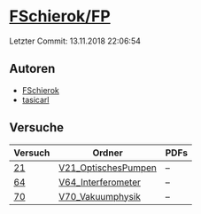 # [FSchierok/FP](https://github.com/FSchierok/FP)

Letzter Commit: 13.11.2018 22:06:54

## Autoren
- [FSchierok](https://github.com/FSchierok)
- [tasicarl](https://github.com/tasicarl)

## Versuche

|       Versuch        |                                        Ordner                                        |PDFs|
|----------------------|--------------------------------------------------------------------------------------|----|
|[21](../../versuch/21)|[V21_OptischesPumpen](https://github.com/FSchierok/FP/tree/master/V21_OptischesPumpen)|–   |
|[64](../../versuch/64)|[V64_Interferometer](https://github.com/FSchierok/FP/tree/master/V64_Interferometer)  |–   |
|[70](../../versuch/70)|[V70_Vakuumphysik](https://github.com/FSchierok/FP/tree/master/V70_Vakuumphysik)      |–   |
